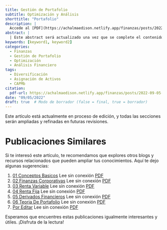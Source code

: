 ```yaml
---
title: Gestión de Portafolio
subtitle: Optimización y Análisis
shorttitle: "Portafolio"
description: |
  Accede al [PDF](https://achalmaedison.netlify.app/finanzas/posts/2022-09-05-06-teoria-de-portafolio/index.pdf) completo aquí.
abstract: |
  | Este abstract será actualizado una vez que se complete el contenido final del artículo.
keywords: [keyword1, keyword2]
categories:
  - Finanzas
  - Gestión de Portafolio
  - Optimización
  - Análisis Financiero
tags:
  - Diversificación
  - Asignación de Activos
  - CAPMb
citation:
  pdf-url: https://achalmaedison.netlify.app/finanzas/posts/2022-09-05-06-teoria-de-portafolio/index.pdf
date: "09/05/2022"
draft: true  # Modo de borrador (false = final, true = borrador)
---
```






Este artículo está actualmente en proceso de edición, y todas las secciones serán ampliadas y refinadas en futuras revisiones.


# Publicaciones Similares

Si te interesó este artículo, te recomendamos que explores otros blogs y recursos relacionados que pueden ampliar tus conocimientos. Aquí te dejo algunas sugerencias:


1. [01 Conceptos Basicos](https://achalmaedison.netlify.app/finanzas/posts/2022-08-01-01-conceptos-basicos) Lee sin conexión [PDF](https://achalmaedison.netlify.app/finanzas/posts/2022-08-01-01-conceptos-basicos/index.pdf)
2. [02 Finanzas Corporativas](https://achalmaedison.netlify.app/finanzas/posts/2022-08-08-02-finanzas-corporativas) Lee sin conexión [PDF](https://achalmaedison.netlify.app/finanzas/posts/2022-08-08-02-finanzas-corporativas/index.pdf)
3. [03 Renta Variable](https://achalmaedison.netlify.app/finanzas/posts/2022-08-15-03-renta-variable) Lee sin conexión [PDF](https://achalmaedison.netlify.app/finanzas/posts/2022-08-15-03-renta-variable/index.pdf)
4. [04 Renta Fija](https://achalmaedison.netlify.app/finanzas/posts/2022-08-22-04-renta-fija) Lee sin conexión [PDF](https://achalmaedison.netlify.app/finanzas/posts/2022-08-22-04-renta-fija/index.pdf)
5. [05 Derivados Financieros](https://achalmaedison.netlify.app/finanzas/posts/2022-08-29-05-derivados-financieros) Lee sin conexión [PDF](https://achalmaedison.netlify.app/finanzas/posts/2022-08-29-05-derivados-financieros/index.pdf)
6. [06 Teoria De Portafolio](https://achalmaedison.netlify.app/finanzas/posts/2022-09-05-06-teoria-de-portafolio) Lee sin conexión [PDF](https://achalmaedison.netlify.app/finanzas/posts/2022-09-05-06-teoria-de-portafolio/index.pdf)
7. [Por Editar](https://achalmaedison.netlify.app/finanzas/posts/2024-03-31-por-editar) Lee sin conexión [PDF](https://achalmaedison.netlify.app/finanzas/posts/2024-03-31-por-editar/index.pdf)


Esperamos que encuentres estas publicaciones igualmente interesantes y útiles. ¡Disfruta de la lectura!

